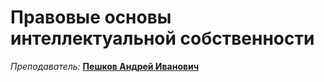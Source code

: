 # Правовые основы интеллектуальной собственности

_Преподаватель:_  [**Пешков Андрей Иванович**](https://itmo.ru/ru/viewperson/363/peshkov_andrey_ivanovich.htm)

